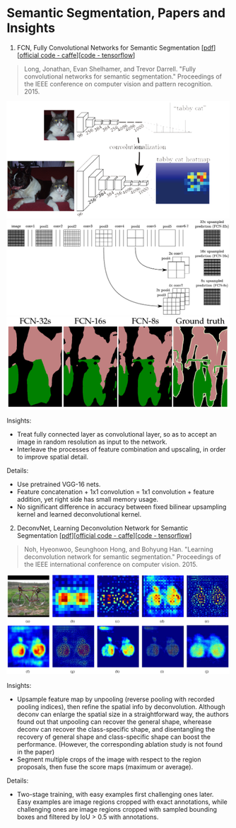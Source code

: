 # Semantic Segmentation, Papers and Insights

1. FCN, Fully Convolutional Networks for Semantic Segmentation [[pdf](https://www.cv-foundation.org/openaccess/content_cvpr_2015/papers/Long_Fully_Convolutional_Networks_2015_CVPR_paper.pdf)][[official code - caffe](https://github.com/shelhamer/fcn.berkeleyvision.org)][[code - tensorflow](https://github.com/shekkizh/FCN.tensorflow)]

>Long, Jonathan, Evan Shelhamer, and Trevor Darrell. "Fully convolutional networks for semantic segmentation." Proceedings of the IEEE conference on computer vision and pattern recognition. 2015.

![FCN](img/FCN/FCN_1_FC2FC.png)
![FCN](img/FCN/FCN_2_FusionAndUpscaling.png)
![FCN](img/FCN/FCN_3_32s_16s_8s.png)

Insights:

* Treat fully connected layer as convolutional layer, so as to accept an image in random resolution as input to the network.
* Interleave the processes of feature combination and upscaling, in order to improve spatial detail.

Details:

* Use pretrained VGG-16 nets.
* Feature concatenation + 1x1 convolution = 1x1 convolution + feature addition, yet right side has small memory usage.
* No significant difference in accuracy between fixed bilinear upsampling kernel and learned deconvolutional kernel.

2. DeconvNet, Learning Deconvolution Network for Semantic Segmentation [[pdf](https://www.cv-foundation.org/openaccess/content_iccv_2015/papers/Noh_Learning_Deconvolution_Network_ICCV_2015_paper.pdf)][[official code - caffe](https://github.com/HyeonwooNoh/DeconvNet)][[code - tensorflow](https://github.com/fabianbormann/Tensorflow-DeconvNet-Segmentation)]

>Noh, Hyeonwoo, Seunghoon Hong, and Bohyung Han. "Learning deconvolution network for semantic segmentation." Proceedings of the IEEE international conference on computer vision. 2015.

![DeconvNet](img/DeconvNet.png)

Insights:

* Upsample feature map by unpooling (reverse pooling with recorded pooling indices), then refine the spatial info by deconvolution. Although deconv can enlarge the spatial size in a straightforward way, the authors found out that unpooling can recover the general shape, wherease deconv can recover the class-specific shape, and disentangling the recovery of general shape and class-specific shape can boost the performance. (However, the corresponding ablation study is not found in the paper)
* Segment multiple crops of the image with respect to the region proposals, then fuse the score maps (maximum or average).

Details:

* Two-stage training, with easy examples first challenging ones later. Easy examples are image regions cropped with exact annotations, while challenging ones are image regions cropped with sampled bounding boxes and filtered by IoU > 0.5 with annotations.